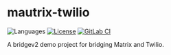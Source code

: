 # mautrix-twilio
![Languages](https://img.shields.io/github/languages/top/mautrix/twilio.svg)
[![License](https://img.shields.io/github/license/mautrix/twilio.svg)](LICENSE)
[![GitLab CI](https://mau.dev/mautrix/twilio/badges/main/pipeline.svg)](https://mau.dev/mautrix/twilio/container_registry)

A bridgev2 demo project for bridging Matrix and Twilio.
